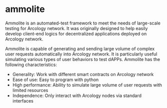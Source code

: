 # ammolite

Ammolite is an automated-test framework to meet the needs of large-scale testing for Arcology network. 
It was originally designed to help easily develop client-end logics for decentralized applications deployed
on Arcology network. 

Ammolite is capable of generating and sending large volume of complex user requests automatically into Arcology network. It is particularly useful simulating various types of user behaviors to test dAPPs. Ammolite has the following characteristics: 

*	Generality: Work with different smart contracts on Arcology network
*	Ease of use: Easy to program with python
*	High performance: Ability to simulate large volume of user requests with limited resources
*	Independence: Only interact with Arcology nodes via standard interfaces  

